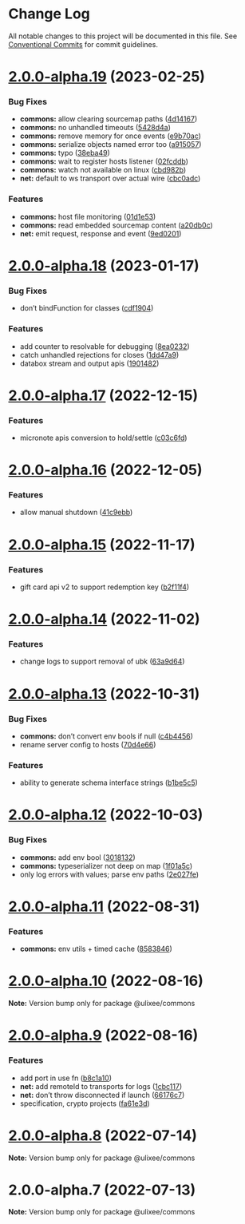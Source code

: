 # Change Log

All notable changes to this project will be documented in this file.
See [Conventional Commits](https://conventionalcommits.org) for commit guidelines.

# [2.0.0-alpha.19](https://github.com/ulixee/shared/compare/v2.0.0-alpha.18...v2.0.0-alpha.19) (2023-02-25)


### Bug Fixes

* **commons:** allow clearing sourcemap paths ([4d14167](https://github.com/ulixee/shared/commit/4d141673bd34e22d556539e6eb7bf8e63d9c9c3e))
* **commons:** no unhandled timeouts ([5428d4a](https://github.com/ulixee/shared/commit/5428d4a2856c7c86dd4737522280a05b8f5d8c8e))
* **commons:** remove memory for once events ([e9b70ac](https://github.com/ulixee/shared/commit/e9b70ac08ab94c46bd00baa43d56a0b1820f78b1))
* **commons:** serialize objects named error too ([a915057](https://github.com/ulixee/shared/commit/a9150577b51572a25d3f3ca8144680ff87bf8b0b))
* **commons:** typo ([38eba49](https://github.com/ulixee/shared/commit/38eba496ada28165dc5e99acc48b0ec81040569c))
* **commons:** wait to register hosts listener ([02fcddb](https://github.com/ulixee/shared/commit/02fcddbf508c7392143c536707721a611c8b0205))
* **commons:** watch not available on linux ([cbd982b](https://github.com/ulixee/shared/commit/cbd982bec27c6f9b9c794ff99d01ee50c553ff59))
* **net:** default to ws transport over actual wire ([cbc0adc](https://github.com/ulixee/shared/commit/cbc0adcf0c899bfdc4d24ca5beccae7daf24869e))


### Features

* **commons:** host file monitoring ([01d1e53](https://github.com/ulixee/shared/commit/01d1e53b5087b2b80f96a0bfc504323172adbb81))
* **commons:** read embedded sourcemap content ([a20db0c](https://github.com/ulixee/shared/commit/a20db0c3c400939ef403a4c7c779f4a49811c92f))
* **net:** emit request, response and event ([9ed0201](https://github.com/ulixee/shared/commit/9ed02013579ee3bc206182cfce85def3c0271034))





# [2.0.0-alpha.18](https://github.com/ulixee/shared/compare/v2.0.0-alpha.17...v2.0.0-alpha.18) (2023-01-17)


### Bug Fixes

* don’t bindFunction for classes ([cdf1904](https://github.com/ulixee/shared/commit/cdf19040e090c44a6f713457545c65a549879da8))


### Features

* add counter to resolvable for debugging ([8ea0232](https://github.com/ulixee/shared/commit/8ea0232bc46c44d9db68918673c542ef90ec5415))
* catch unhandled rejections for closes ([1dd47a9](https://github.com/ulixee/shared/commit/1dd47a97aeec413475a853b5b4f259bce0e3a3de))
* databox stream and output apis ([1901482](https://github.com/ulixee/shared/commit/1901482b58d8e8d82497841d7a781efa5ee520cb))





# [2.0.0-alpha.17](https://github.com/ulixee/shared/compare/v2.0.0-alpha.16...v2.0.0-alpha.17) (2022-12-15)


### Features

* micronote apis conversion to hold/settle ([c03c6fd](https://github.com/ulixee/shared/commit/c03c6fd8c7d17c29a8347aaba7413920e859c556))





# [2.0.0-alpha.16](https://github.com/ulixee/shared/compare/v2.0.0-alpha.15...v2.0.0-alpha.16) (2022-12-05)


### Features

* allow manual shutdown ([41c9ebb](https://github.com/ulixee/shared/commit/41c9ebbd8b4b255502ed957927f0db2c9ca5c366))





# [2.0.0-alpha.15](https://github.com/ulixee/shared/compare/v2.0.0-alpha.14...v2.0.0-alpha.15) (2022-11-17)


### Features

* gift card api v2 to support redemption key ([b2f11f4](https://github.com/ulixee/shared/commit/b2f11f44a784adf8dd208db9683c99369f33f98c))





# [2.0.0-alpha.14](https://github.com/ulixee/shared/compare/v2.0.0-alpha.13...v2.0.0-alpha.14) (2022-11-02)


### Features

* change logs to support removal of ubk ([63a9d64](https://github.com/ulixee/shared/commit/63a9d6404ddcd0a042a6bc439ec07de63a2edfde))





# [2.0.0-alpha.13](https://github.com/ulixee/shared/compare/v2.0.0-alpha.12...v2.0.0-alpha.13) (2022-10-31)


### Bug Fixes

* **commons:** don’t convert env bools if null ([c4b4456](https://github.com/ulixee/shared/commit/c4b4456c550513f7620388f1e08af1f8449f4f8b))
* rename server config to hosts ([70d4e66](https://github.com/ulixee/shared/commit/70d4e661c1c2a964ffe72b79635cfa40bf12b2c6))


### Features

* ability to generate schema interface strings ([b1be5c5](https://github.com/ulixee/shared/commit/b1be5c585c19a2d8c101812d8ae5d7b08be9dc0e))





# [2.0.0-alpha.12](https://github.com/ulixee/shared/compare/v2.0.0-alpha.11...v2.0.0-alpha.12) (2022-10-03)


### Bug Fixes

* **commons:** add env bool ([3018132](https://github.com/ulixee/shared/commit/301813222d3da2b7429668e972d70e093c0056c0))
* **commons:** typeserializer not deep on map ([1f01a5c](https://github.com/ulixee/shared/commit/1f01a5c04d3c8318f44b0a5ac8509247313c7153))
* only log errors with values; parse env paths ([2e027fe](https://github.com/ulixee/shared/commit/2e027fe9fdb7e193b0ee432543d4216e00149fc8))





# [2.0.0-alpha.11](https://github.com/ulixee/shared/compare/v2.0.0-alpha.10...v2.0.0-alpha.11) (2022-08-31)


### Features

* **commons:** env utils + timed cache ([8583846](https://github.com/ulixee/shared/commit/8583846f891cc1f93c079c8f6e3b1868ba7fcb5e))





# [2.0.0-alpha.10](https://github.com/ulixee/shared/compare/v2.0.0-alpha.9...v2.0.0-alpha.10) (2022-08-16)

**Note:** Version bump only for package @ulixee/commons





# [2.0.0-alpha.9](https://github.com/ulixee/shared/compare/v2.0.0-alpha.8...v2.0.0-alpha.9) (2022-08-16)


### Features

* add port in use fn ([b8c1a10](https://github.com/ulixee/shared/commit/b8c1a10c6da91a303d284e0e4c0723bc9f5dcf17))
* **net:** add remoteId to transports for logs ([1cbc117](https://github.com/ulixee/shared/commit/1cbc117230644fd1e8dc3ba14b7bf01cfdb3142d))
* **net:** don’t throw disconnected if launch ([66176c7](https://github.com/ulixee/shared/commit/66176c7c4050028749d26a9aa63dd46b0d96d3f1))
* specification, crypto projects ([fa61e3d](https://github.com/ulixee/shared/commit/fa61e3d221dacc3c1509309ebbfc7a05cf43923c))





# [2.0.0-alpha.8](https://github.com/ulixee/commons/compare/v2.0.0-alpha.7...v2.0.0-alpha.8) (2022-07-14)

**Note:** Version bump only for package @ulixee/commons





# 2.0.0-alpha.7 (2022-07-13)

**Note:** Version bump only for package @ulixee/commons
